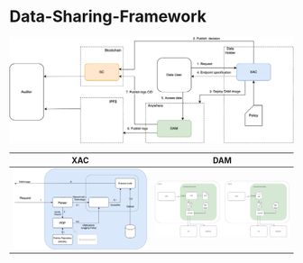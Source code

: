 # Data-Sharing-Framework

![Architecture](resources/Modeling-Rev3.png)

|                XAC                 |                DAM                 |
|:----------------------------------:|:----------------------------------:|
| ![Architecture](resources/XAC.png) | ![Architecture](resources/DAM.png) |
